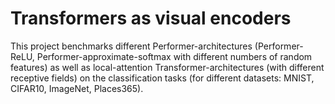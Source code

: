 # Transformers as visual encoders

This project benchmarks different Performer-architectures (Performer-ReLU, Performer-approximate-softmax with different numbers of random features) as well as local-attention Transformer-architectures (with different receptive fields) on the classification tasks (for different datasets: MNIST, CIFAR10, ImageNet, Places365).

